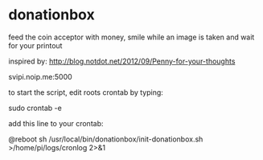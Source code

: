 donationbox
===========

feed the coin acceptor with money, smile while an image is taken and wait for your printout

inspired by: http://blog.notdot.net/2012/09/Penny-for-your-thoughts

svipi.noip.me:5000

to start the script, edit roots crontab by typing:

sudo crontab -e

add this line to your crontab:

@reboot sh /usr/local/bin/donationbox/init-donationbox.sh >/home/pi/logs/cronlog 2>&1
